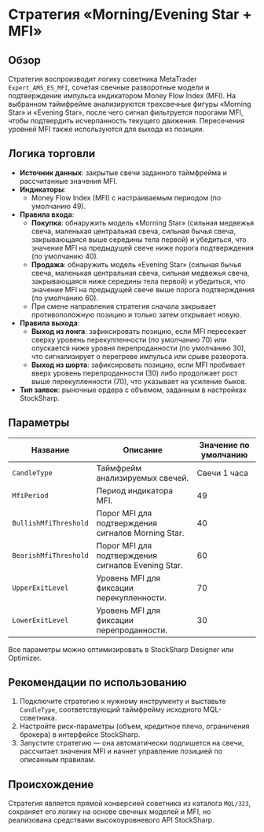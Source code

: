 # Стратегия «Morning/Evening Star + MFI»

## Обзор
Стратегия воспроизводит логику советника MetaTrader `Expert_AMS_ES_MFI`, сочетая свечные разворотные модели и подтверждение импульса индикатором Money Flow Index (MFI). На выбранном таймфрейме анализируются трехсвечные фигуры «Morning Star» и «Evening Star», после чего сигнал фильтруется порогами MFI, чтобы подтвердить исчерпанность текущего движения. Пересечения уровней MFI также используются для выхода из позиции.

## Логика торговли

- **Источник данных**: закрытые свечи заданного таймфрейма и рассчитанные значения MFI.
- **Индикаторы**:
  - Money Flow Index (MFI) с настраиваемым периодом (по умолчанию 49).
- **Правила входа**:
  - **Покупка**: обнаружить модель «Morning Star» (сильная медвежья свеча, маленькая центральная свеча, сильная бычья свеча, закрывающаяся выше середины тела первой) и убедиться, что значение MFI на предыдущей свече ниже порога подтверждения (по умолчанию 40).
  - **Продажа**: обнаружить модель «Evening Star» (сильная бычья свеча, маленькая центральная свеча, сильная медвежья свеча, закрывающаяся ниже середины тела первой) и убедиться, что значение MFI на предыдущей свече выше порога подтверждения (по умолчанию 60).
  - При смене направления стратегия сначала закрывает противоположную позицию и только затем открывает новую.
- **Правила выхода**:
  - **Выход из лонга**: зафиксировать позицию, если MFI пересекает сверху уровень перекупленности (по умолчанию 70) или опускается ниже уровня перепроданности (по умолчанию 30), что сигнализирует о перегреве импульса или срыве разворота.
  - **Выход из шорта**: зафиксировать позицию, если MFI пробивает вверх уровень перепроданности (30) либо продолжает рост выше перекупленности (70), что указывает на усиление быков.
- **Тип заявок**: рыночные ордера с объемом, заданным в настройках StockSharp.

## Параметры
| Название | Описание | Значение по умолчанию |
| -------- | -------- | --------------------- |
| `CandleType` | Таймфрейм анализируемых свечей. | Свечи 1 часа |
| `MfiPeriod` | Период индикатора MFI. | 49 |
| `BullishMfiThreshold` | Порог MFI для подтверждения сигналов Morning Star. | 40 |
| `BearishMfiThreshold` | Порог MFI для подтверждения сигналов Evening Star. | 60 |
| `UpperExitLevel` | Уровень MFI для фиксации перекупленности. | 70 |
| `LowerExitLevel` | Уровень MFI для фиксации перепроданности. | 30 |

Все параметры можно оптимизировать в StockSharp Designer или Optimizer.

## Рекомендации по использованию
1. Подключите стратегию к нужному инструменту и выставьте `CandleType`, соответствующий таймфрейму исходного MQL-советника.
2. Настройте риск-параметры (объем, кредитное плечо, ограничения брокера) в интерфейсе StockSharp.
3. Запустите стратегию — она автоматически подпишется на свечи, рассчитает значения MFI и начнет управление позицией по описанным правилам.

## Происхождение
Стратегия является прямой конверсией советника из каталога `MQL/323`, сохраняет его логику на основе свечных моделей и MFI, но реализована средствами высокоуровневого API StockSharp.
